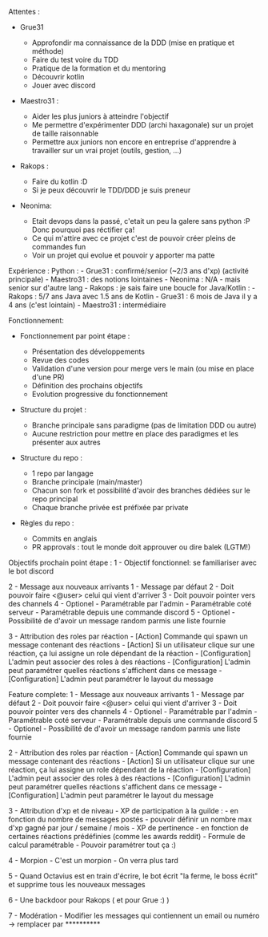 Attentes :
- Grue31
  - Approfondir ma connaissance de la DDD (mise en pratique et méthode)
  - Faire du test voire du TDD
  - Pratique de la formation et du mentoring
  - Découvrir kotlin
  - Jouer avec discord

- Maestro31 :
  - Aider les plus juniors à atteindre l'objectif
  - Me permettre d'expérimenter DDD (archi haxagonale) sur un projet de taille raisonnable
  - Permettre aux juniors non encore en entreprise d'apprendre à travailler sur un vrai projet (outils, gestion, ...)

- Rakops : 
    - Faire du kotlin :D
    - Si je peux découvrir le TDD/DDD je suis preneur

- Neonima:
    - Etait devops dans la passé, c'etait un peu la galere sans python :P Donc pourquoi pas réctifier ça!
    - Ce qui m'attire avec ce projet c'est de pouvoir créer pleins de commandes fun
    - Voir un projet qui evolue et pouvoir y apporter ma patte

Expérience :
    Python :
        - Grue31 : confirmé/senior (~2/3 ans d'xp) (activité principale)
        - Maestro31 : des notions lointaines
        - Neonima : N/A - mais senior sur d'autre lang
        - Rakops : je sais faire une boucle for
    Java/Kotlin :
        - Rakops : 5/7 ans Java avec 1.5 ans de Kotlin
        - Grue31 : 6 mois de Java il y a 4 ans (c'est lointain)
        - Maestro31 : intermédiaire

Fonctionnement:
- Fonctionnement par point étape :
  - Présentation des développements
  - Revue des codes
  - Validation d'une version pour merge vers le main (ou mise en place d'une PR)
  - Définition des prochains objectifs
  - Evolution progressive du fonctionnement

- Structure du projet :
  - Branche principale sans paradigme (pas de limitation DDD ou autre)
  - Aucune restriction pour mettre en place des paradigmes et les présenter aux autres

- Structure du repo :
  - 1 repo par langage
  - Branche principale (main/master)
  - Chacun son fork et possibilité d'avoir des branches dédiées sur le repo principal
  - Chaque branche privée est préfixée par private

- Règles du repo :
  - Commits en anglais
  - PR approvals : tout le monde doit approuver ou dire balek (LGTM!)

Objectifs prochain point étape :
1 - Objectif fonctionnel: se familiariser avec le bot discord

2 - Message aux nouveaux arrivants
    1 - Message par défaut
    2 - Doit pouvoir faire <@user> celui qui vient d'arriver
    3 - Doit pouvoir pointer vers des channels
    4 - Optionel - Paramétrable par l'admin
        - Paramétrable coté serveur
        - Paramétrable depuis une commande discord
    5 - Optionel - Possibilité de d'avoir un message random parmis une liste fournie

3 - Attribution des roles par réaction
    - [Action] Commande qui spawn un message contenant des réactions
    - [Action] Si un utilisateur clique sur une réaction, ça lui assigne un role dépendant de la réaction
    - [Configuration] L'admin peut associer des roles à des réactions
    - [Configuration] L'admin peut paramétrer quelles réactions s'affichent dans ce message
    - [Configuration] L'admin peut paramétrer le layout du message



Feature complete:
1 - Message aux nouveaux arrivants
    1 - Message par défaut
    2 - Doit pouvoir faire <@user> celui qui vient d'arriver
    3 - Doit pouvoir pointer vers des channels
    4 - Optionel - Paramétrable par l'admin
        - Paramétrable coté serveur
        - Paramétrable depuis une commande discord
    5 - Optionel - Possibilité de d'avoir un message random parmis une liste fournie

2 - Attribution des roles par réaction
    - [Action] Commande qui spawn un message contenant des réactions
    - [Action] Si un utilisateur clique sur une réaction, ça lui assigne un role dépendant de la réaction
    - [Configuration] L'admin peut associer des roles à des réactions
    - [Configuration] L'admin peut paramétrer quelles réactions s'affichent dans ce message
    - [Configuration] L'admin peut paramétrer le layout du message

3 - Attribution d'xp et de niveau
    - XP de participation à la guilde :
        - en fonction du nombre de messages postés
            - pouvoir définir un nombre max d'xp gagné par jour / semaine / mois
    - XP de pertinence
        - en fonction de certaines réactions prédéfinies (comme les awards reddit)
    - Formule de calcul paramétrable
    - Pouvoir paramétrer tout ça :)

4 - Morpion
    - C'est un morpion
    - On verra plus tard

5 - Quand Octavius est en train d'écrire, le bot écrit "la ferme, le boss écrit" et supprime tous les nouveaux messages

6 - Une backdoor pour Rakops ( et pour Grue :) )

7 - Modération 
    - Modifier les messages qui contiennent un email ou numéro -> remplacer par **********

